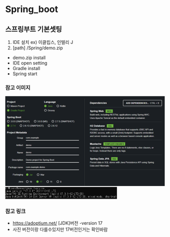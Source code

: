 # Spring_boot
## 스프링부트 기본셋팅 
1. IDE 설치 ex) 이클립스, 인텔리 J
2. [path] /Spring/demo.zip
  - demo.zip install 
  - IDE open setting
  - Gradle install 
  - Spring start 
  
### 참고 이미지
<img src="/img/image1.PNG" width="100%" height="50%" title="스프링부트 버전이미지" alt=""></img><br/>
<img src="/img/image.PNG" width="70%" height="30%" title="자바 버전이미지" alt=""></img>




### 참고 링크
- https://adoptium.net/ [JDK]버전 -version 17
- 사진 버전이랑 다를수있지만 17버전인거는 확인바람
